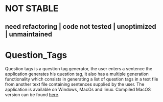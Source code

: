 # NOT STABLE
## need refactoring | code not tested | unoptimized | unmaintained

# Question_Tags
Question tags is a question tag generator, the user enters a sentence the application generates his question tag, it also has a multiple generation functionality which consists in generating a list of question tags in a text file from another text file containing sentences supplied by the user. The application is available on Windows, MacOs and linux.
Compiled MacOS version can be found [here](https://sourceforge.net/projects/question-tags/).
